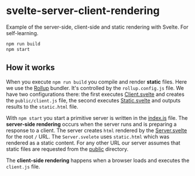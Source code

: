 # svelte-server-client-rendering
Example of the server-side, client-side and static rendering with Svelte. For
self-learning.
 
```javascript
npm run build
npm start
```

## How it works

When you execute `npm run build` you compile and render **static** files. Here
we use the [Rollup](https://rollupjs.org) bundler. It's controlled by the 
`rollup.config.js` file. We have two configurations there: the first executes
[Client.svelte](Client.svelte) and creates the `public/client.js` file, the second executes
[Static.svelte](Static.svelte) and outputs results to the `static.html` file.

With `npm start` you start a primitive server is written in the [index.js](index.js) file.
The **server-side rendering** occurs when the server runs and is preparing a response to a client.
The server creates `html` rendered by the [Server.svelte](Server.svelte) for the root `/` URL. The `Server.svelete` uses `static.html` which was rendered as a static content. 
For any other URL our server assumes that static files are requested from the [public](public) directory.

The **client-side rendering** happens when a browser loads and executes the `client.js` file.
